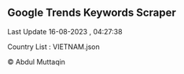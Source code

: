 

## Google Trends Keywords Scraper 
 
Last Update 16-08-2023 , 04:27:38

Country List :
VIETNAM.json



© Abdul Muttaqin 
